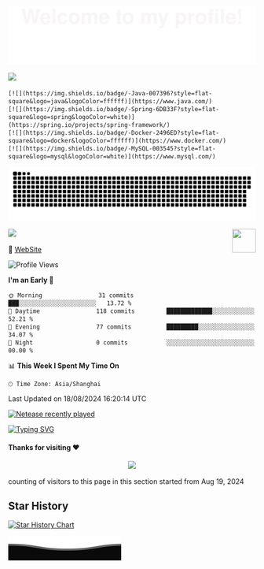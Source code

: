![](assets/Bottom_up.svg)

<!--   my-icons -->

[![](https://img.shields.io/badge/MacOS-Monterey-2376bc?style=flat-square&logo=apple&logoColor=ffffff)](https://www.apple.com/)

    [![](https://img.shields.io/badge/-Java-007396?style=flat-square&logo=java&logoColor=ffffff)](https://www.java.com/)
    [![](https://img.shields.io/badge/-Spring-6DB33F?style=flat-square&logo=spring&logoColor=white)](https://spring.io/projects/spring-framework/)
    [![](https://img.shields.io/badge/-Docker-2496ED?style=flat-square&logo=docker&logoColor=ffffff)](https://www.docker.com/)
    [![](https://img.shields.io/badge/-MySQL-003545?style=flat-square&logo=mysql&logoColor=white)](https://www.mysql.com/)

<picture>
  <source media="(prefers-color-scheme: dark)" srcset="https://raw.githubusercontent.com/JARVISMindEngineer/JARVISMindEngineer/output/github-snake-dark.svg">
  <source media="(prefers-color-scheme: light)" srcset="https://raw.githubusercontent.com/JARVISMindEngineer/JARVISMindEngineer/output/github-snake.svg">
  <img alt="github contribution grid snake animation" src="https://raw.githubusercontent.com/JARVISMindEngineer/JARVISMindEngineer/output/github-snake.svg">
</picture>

<!--   my-header-img -->
![](./src/header_.png)
<a href="https://www.python.org/"><img src="https://upload.wikimedia.org/wikipedia/commons/c/c3/Python-logo-notext.svg" align="right" height="48" width="48" ></a>

💬 [WebSite](https://fastx-ai.com/)

<!--START_SECTION:waka-->
![Profile Views](http://img.shields.io/badge/Profile%20Views-0-blue)

**I'm an Early 🐤** 

```text
🌞 Morning                31 commits          ███░░░░░░░░░░░░░░░░░░░░░░   13.72 % 
🌆 Daytime                118 commits         █████████████░░░░░░░░░░░░   52.21 % 
🌃 Evening                77 commits          █████████░░░░░░░░░░░░░░░░   34.07 % 
🌙 Night                  0 commits           ░░░░░░░░░░░░░░░░░░░░░░░░░   00.00 % 
```


📊 **This Week I Spent My Time On** 

```text
🕑︎ Time Zone: Asia/Shanghai
```


 Last Updated on 18/08/2024 16:20:14 UTC
<!--END_SECTION:waka-->

[![Netease recently played](https://netease-recent-profile.vercel.app/?id=82239522&theme=card&themeColor=e60026&size=300)](https://netease-recent-profile.vercel.app/?id=82239522&theme=card&themeColor=e60026&size=300)

<!--   my-ticker -->    
[![Typing SVG](https://readme-typing-svg.herokuapp.com?color=%2336BCF7&center=true&vCenter=true&width=600&lines=Hi+there+👋,+I+am+STARK;+Welcome+to+My+Profile!;Over+10+years+of+programming+experience;Always+learning+new+things)](https://git.io/typing-svg)

#### Thanks for visiting :heart:

<p align="center"> 
<img src="https://profile-counter.glitch.me/TONY-STARK-TECH/count.svg">  

counting of visitors to this page in this section started from Aug 19, 2024

## Star History

[![Star History Chart](https://api.star-history.com/svg?repos=TONY-STARK-TECH/TONY-STARK-TECH&type=Date)](https://star-history.com/#TONY-STARK-TECH/TONY-STARK-TECH&Date)

![](assets/Bottom_down.svg)
